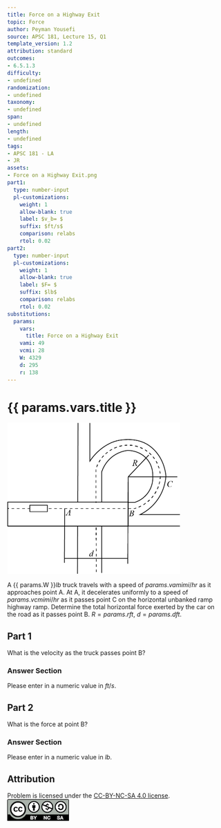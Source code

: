 ```yaml
---
title: Force on a Highway Exit
topic: Force
author: Peyman Yousefi
source: APSC 181, Lecture 15, Q1
template_version: 1.2
attribution: standard
outcomes:
- 6.5.1.3
difficulty:
- undefined
randomization:
- undefined
taxonomy:
- undefined
span:
- undefined
length:
- undefined
tags:
- APSC 181 - LA
- JR
assets:
- Force on a Highway Exit.png
part1:
  type: number-input
  pl-customizations:
    weight: 1
    allow-blank: true
    label: $v_b= $
    suffix: $ft/s$
    comparison: relabs
    rtol: 0.02
part2:
  type: number-input
  pl-customizations:
    weight: 1
    allow-blank: true
    label: $F= $
    suffix: $lb$
    comparison: relabs
    rtol: 0.02
substitutions:
  params:
    vars:
      title: Force on a Highway Exit
    vami: 49
    vcmi: 28
    W: 4329
    d: 295
    r: 138
---
```

# {{ params.vars.title }}
<img src="Force on a Highway Exit.png" width=400>

A {{ params.W }}$lb$ truck travels with a speed of ${{ params.vami }}mi/hr$ as it approaches point A. At A, it decelerates uniformly to a speed of ${{ params.vcmi }}mi/hr$ as it passes point C on the horizontal unbanked ramp highway ramp.
Determine the total horizontal force exerted by the car on the road as it passes point B.
$R = {{ params.r }}ft$, $d = {{ params.d }}ft$.

## Part 1

What is the velocity as the truck passes point B?

### Answer Section

Please enter in a numeric value in $ft/s$.

## Part 2

What is the force at point B?

### Answer Section

Please enter in a numeric value in $lb$.

## Attribution

Problem is licensed under the [CC-BY-NC-SA 4.0 license](https://creativecommons.org/licenses/by-nc-sa/4.0/).<br> ![The Creative Commons 4.0 license requiring attribution-BY, non-commercial-NC, and share-alike-SA license.](https://raw.githubusercontent.com/firasm/bits/master/by-nc-sa.png)
